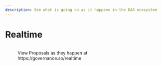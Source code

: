 ```yaml
---
description: See what is going on as it happens in the DAO ecosystem
---
```


# Realtime

<figure><img src="../../.gitbook/assets/Screenshot 2024-06-18 at 1.36.48 PM.png" alt=""><figcaption><p>View Proposals as they happen at https://governance.so/realtime</p></figcaption></figure>
